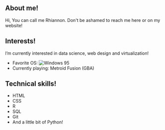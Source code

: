 ## About me!
Hi, You can call me Rhiannon. Don't be ashamed to reach me here or on my website!

## Interests!
I’m currently interested in data science, web design and virtualization! 
- Favorite OS:  ![Windows 95](https://img.shields.io/badge/Windows%2095-008484?style=for-the-badge&logo=windows95&logoColor=white)
- Currently playing: Metroid Fusion (GBA)

## Technical skills!
- HTML
- CSS
- R
- SQL
- Git
- And a little bit of Python!
<!---
Rhia-nnon/Rhia-nnon is a ✨ special ✨ repository because its `README.md` (this file) appears on your GitHub profile.
You can click the Preview link to take a look at your changes.
--->
